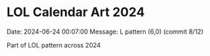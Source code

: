 # LOL Calendar Art 2024

Date: 2024-06-24 00:07:00
Message: L pattern (6,0) (commit 8/12)

Part of LOL pattern across 2024
